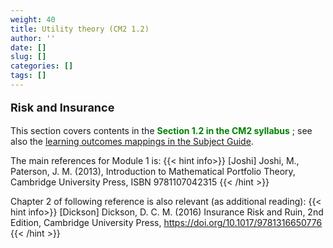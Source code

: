 ```yaml
---
weight: 40
title: Utility theory (CM2 1.2)
author: ''
date: []
slug: []
categories: []
tags: []
---
```


**<p style="font-size:18px;">Risk and Insurance</p>**

This section covers contents in the <span style="color: green;"> **Section 1.2 in the CM2 syllabus** </span>; see also the [learning outcomes mappings in the Subject Guide](../0-subject-guide/SILO).

The main references for Module 1 is:
{{< hint info>}}
[Joshi] Joshi, M., Paterson, J. M. (2013), Introduction to Mathematical Portfolio Theory, Cambridge University Press, ISBN 9781107042315
{{< /hint >}}

Chapter 2 of following reference is also relevant (as additional reading):
{{< hint info>}}
[Dickson] Dickson, D. C. M. (2016) Insurance Risk and Ruin, 2nd Edition, Cambridge University Press, https://doi.org/10.1017/9781316650776
{{< /hint >}}

